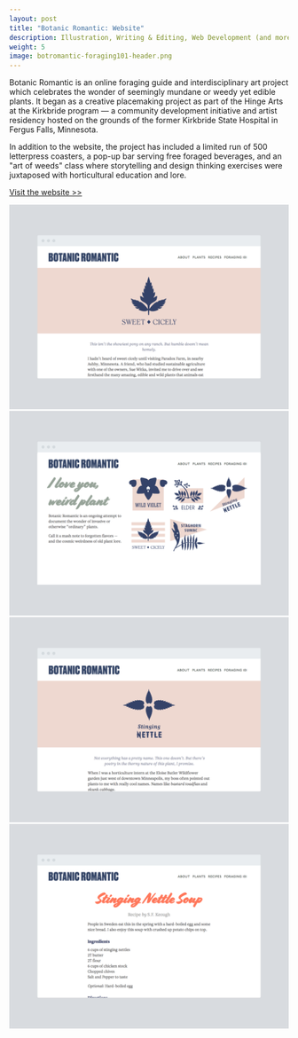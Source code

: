 ```yaml
---
layout: post
title: "Botanic Romantic: Website"
description: Illustration, Writing & Editing, Web Development (and more)
weight: 5
image: botromantic-foraging101-header.png
---
```

Botanic Romantic is an online foraging guide and interdisciplinary art project which celebrates the wonder of seemingly mundane or weedy yet edible plants. It began as a creative placemaking project as part of the Hinge Arts at the Kirkbride program — a community development initiative and artist residency hosted on the grounds of the former Kirkbride State Hospital in Fergus Falls, Minnesota. 

In addition to the website, the project has included a limited run of 500 letterpress coasters, a pop-up bar serving free foraged beverages, and an "art of weeds" class where storytelling and design thinking exercises were juxtaposed with horticultural education and lore. 

[Visit the website >>](http://www.botanicromantic.com)

![Screenshot of Sweet Cicely Guide](/assets/img/screenshots/botromantic-sweetcicely.png)
![Screenshot of Plant Index](/assets/img/screenshots/botromantic-homepage.png)
![Screenshot of Stinging Nettle](/assets/img/screenshots/botromantic-stingingnettle.png)
![Screenshot of Stinging Nettle Recipe](/assets/img/screenshots/botromantic-recipes.png)


